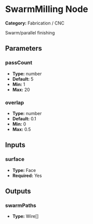
# SwarmMilling Node

**Category:** Fabrication / CNC

Swarm/parallel finishing

## Parameters


### passCount
- **Type:** number
- **Default:** 5
- **Min:** 1
- **Max:** 20



### overlap
- **Type:** number
- **Default:** 0.1
- **Min:** 0
- **Max:** 0.5



## Inputs


### surface
- **Type:** Face
- **Required:** Yes



## Outputs


### swarmPaths
- **Type:** Wire[]





